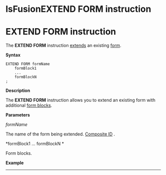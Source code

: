 # lsFusionEXTEND FORM instruction

# EXTEND FORM instruction

The **EXTEND FORM** instruction [extends](lsFusionForm_extension.md) an existing [form](lsFusionForms.md).

**Syntax**

    EXTEND FORM formName 
        formBlock1
        ...
        formBlockN
    ;

**Description**

The **EXTEND FORM** instruction allows you to extend an existing form with additional [form blocks](FORM-instruction_3670145.html#FORMinstruction-blocks).

**Parameters**

*formName*

The name of the form being extended. [Composite ID](IDs_1573053.html#IDs-cid) .

*formBlock1 ... formBlockN *

Form blocks.

**Example**

****************



  
